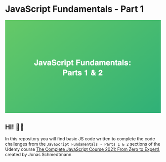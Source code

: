 # JavaScript Fundamentals - Part 1

![JavaScript Fundamentals - Part 1](./images/js-fundamentals.jpg)

## HI! 👋🏽

In this repository you will find basic JS code written to complete the code challenges from the `JavaScript Fundamentals - Parts 1 & 2` sections of the Udemy course [The Complete JavaScript Course 2021: From Zero to Expert!](https://www.udemy.com/course/the-complete-javascript-course/), created by Jonas Schmedtmann.
